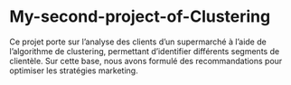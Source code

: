 # My-second-project-of-Clustering
Ce projet porte sur l’analyse des clients d’un supermarché à l’aide de l’algorithme de clustering, permettant d’identifier différents segments de clientèle. Sur cette base, nous avons formulé des recommandations pour optimiser les stratégies marketing.
